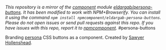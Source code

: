 *This repository is a mirror of the [component](http://component.io) module [eldargab/persona-buttons](http://github.com/eldargab/persona-buttons). It has been modified to work with NPM+Browserify. You can install it using the command `npm install npmcomponent/eldargab-persona-buttons`. Please do not open issues or send pull requests against this repo. If you have issues with this repo, report it to [npmcomponent](https://github.com/airportyh/npmcomponent).*
#persona-buttons

Branding [persona](http://persona.org) CSS buttons as a component.
Created by [Sawyer Hollenshead](http://sawyerhollenshead.com/).

